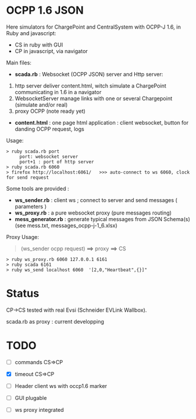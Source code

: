 OCPP 1.6 JSON
==============


Here simulators for ChargePoint and CentralSystem with OCPP-J 1.6, in Ruby and javascript:
* CS in ruby with GUI
* CP in javascript, via navigator

Main files:

* **scada.rb** : Websocket (OCPP JSON) server and Http server:
1. http server deliver content.html, witch simulate a ChargePoint communicating in 1.6 in a navigator
2. WebsocketServer manage links with one or several Chargepoint (simulate and/or real)
3. proxy OCPP (note ready yet)
* **content.html** : one page html application : client websocket, button for danding OCPP request, logs

Usage:
```
> ruby scada.rb port
     port: websocket server  
     port+1 : port of http server
> ruby scada.rb 6060
> firefox http://localhost:6061/   >>> auto-connect to ws 6060, clock for send request
```



Some tools are provided :
* **ws_sender.rb** : client ws ; connect to server and send messages ( parameters )
* **ws_proxy.rb** : a pure websocket proxy (pure messages routing)
* **mess_generator.rb** : generate typical messages from JSON Schema(s) (see mess.txt,  messages_ocpp-j-1_6.xlsx)

Proxy Usage:
> (ws_sender ocpp request) **==>** proxy **==>** CS

```
> ruby ws_proxy.rb 6060 127.0.0.1 6161
> ruby scada 6161
> ruby ws_send localhost 6060  '[2,0,"Heartbeat",{}]"
```


Status
========

CP->CS tested with real Evsi (Schneider EVLink Wallbox).

scada.rb as proxy : current developping

TODO
====

* [ ] commands CS=>CP
* [x] timeout CS=>CP
* [ ] Header client ws with occp1.6 marker
* [ ] GUI plugable
* [ ] ws proxy integrated

